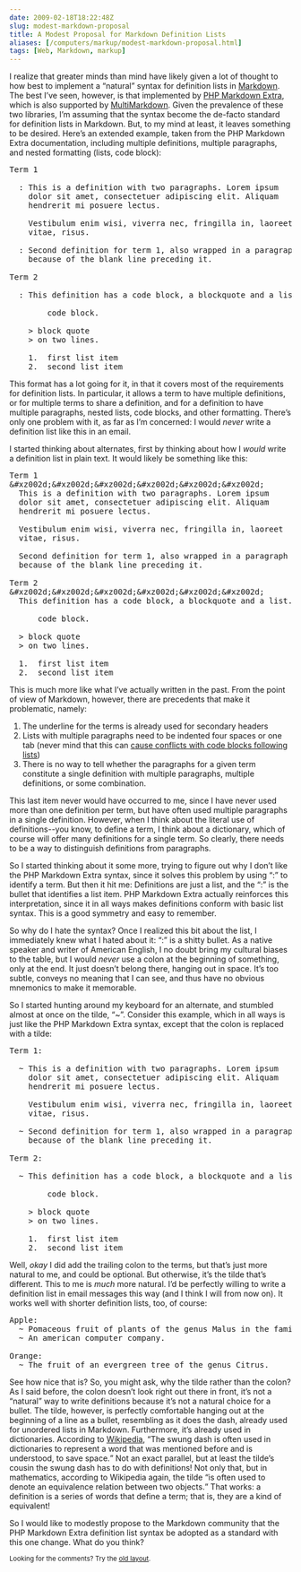 ```yaml
--- 
date: 2009-02-18T18:22:48Z
slug: modest-markdown-proposal
title: A Modest Proposal for Markdown Definition Lists
aliases: [/computers/markup/modest-markdown-proposal.html]
tags: [Web, Markdown, markup]
---
```


<p>I realize that greater minds than mind have likely given a lot of thought
to how best to implement a “natural” syntax for definition lists
in <a href="http://daringfireball.net/projects/markdown/" title="Daring Fireball: Markdown">Markdown</a>. The best I’ve seen, however, is that
implemented
by <a href="http://michelf.com/projects/php-markdown/extra/#def-list" title="PHP Markdown Extra: Definition Lists">PHP Markdown Extra</a>, which is
also supported
by <a href="http://fletcherpenney.net/multimarkdown/users_guide/multimarkdown_syntax_guide/#definitionlists" title="MultiMarkdown Syntax Guide: Definition Lists">MultiMarkdown</a>. Given
the prevalence of these two libraries, I’m assuming that the syntax become the
de-facto standard for definition lists in Markdown. But, to my mind at least,
it leaves something to be desired. Here’s an extended example, taken from the
PHP Markdown Extra documentation, including multiple definitions, multiple
paragraphs, and nested formatting (lists, code block):</p>

<pre>
Term 1

  : This is a definition with two paragraphs. Lorem ipsum 
    dolor sit amet, consectetuer adipiscing elit. Aliquam 
    hendrerit mi posuere lectus.

    Vestibulum enim wisi, viverra nec, fringilla in, laoreet
    vitae, risus.

  : Second definition for term 1, also wrapped in a paragraph
    because of the blank line preceding it.

Term 2

  : This definition has a code block, a blockquote and a list.

        code block.

    &gt; block quote
    &gt; on two lines.

    1.  first list item
    2.  second list item
</pre>

<p>This format has a lot going for it, in that it covers most of the
requirements for definition lists. In particular, it allows a term to have
multiple definitions, or for multiple terms to share a definition, and for a
definition to have multiple paragraphs, nested lists, code blocks, and other
formatting. There’s only one problem with it, as far as I’m concerned: I would 
<em>never</em> write a definition list like this in an email.</p>

<p>I started thinking about alternates, first by thinking about how
I <em>would</em> write a definition list in plain text. It would likely be
something like this:</p>

<pre>
Term 1
&#xz002d;&#xz002d;&#xz002d;&#xz002d;&#xz002d;&#xz002d;
  This is a definition with two paragraphs. Lorem ipsum 
  dolor sit amet, consectetuer adipiscing elit. Aliquam 
  hendrerit mi posuere lectus.

  Vestibulum enim wisi, viverra nec, fringilla in, laoreet
  vitae, risus.

  Second definition for term 1, also wrapped in a paragraph
  because of the blank line preceding it.

Term 2
&#xz002d;&#xz002d;&#xz002d;&#xz002d;&#xz002d;&#xz002d;
  This definition has a code block, a blockquote and a list.

      code block.

  &gt; block quote
  &gt; on two lines.

  1.  first list item
  2.  second list item
</pre>

<p>This is much more like what I’ve actually written in the past. From the
point of view of Markdown, however, there are precedents that make it
problematic, namely:</p>

<ol>
  <li>The underline for the terms is already used for secondary headers</li>
  <li>Lists with multiple paragraphs need to be indented four spaces or one
  tab (never mind that this
  can <a href="http://six.pairlist.net/pipermail/markdown-discuss/2009-February/001440.html">cause
  conflicts with code blocks following lists</a>)</li>
  <li>There is no way to tell whether the paragraphs for a given term
  constitute a single definition with multiple paragraphs, multiple
  definitions, or some combination.</li>
</ol>

<p>This last item never would have occurred to me, since I have never used
more than one definition per term, but have often used multiple paragraphs in
a single definition. However, when I think about the literal use of
definitions--you know, to define a term, I think about a dictionary, which of
course will offer many definitions for a single term. So clearly, there needs
to be a way to distinguish definitions from paragraphs.</p>

<p>So I started thinking about it some more, trying to figure out why I don’t
like the PHP Markdown Extra syntax, since it solves this problem by using “:”
to identify a term. But then it hit me: Definitions are just a list, and the
“:” is the bullet that identifies a list item. PHP Markdown Extra actually
reinforces this interpretation, since it in all ways makes definitions conform
with basic list syntax. This is a good symmetry and easy to remember.</p>

<p>So why do I hate the syntax? Once I realized this bit about the list, I
immediately knew what I hated about it: “:” is a shitty bullet. As a native
speaker and writer of American English, I no doubt bring my cultural biases to
the table, but I would <em>never</em> use a colon at the beginning of
something, only at the end. It just doesn’t belong there, hanging out in
space. It’s too subtle, conveys no meaning that I can see, and thus have no
obvious mnemonics to make it memorable.</p>

<p>So I started hunting around my keyboard for an alternate, and stumbled almost
at once on the tilde, “~”. Consider this example, which in all ways is just like
the PHP Markdown Extra syntax, except that the colon is replaced with a tilde:</p>

<pre>
Term 1:

  ~ This is a definition with two paragraphs. Lorem ipsum 
    dolor sit amet, consectetuer adipiscing elit. Aliquam 
    hendrerit mi posuere lectus.

    Vestibulum enim wisi, viverra nec, fringilla in, laoreet
    vitae, risus.

  ~ Second definition for term 1, also wrapped in a paragraph
    because of the blank line preceding it.

Term 2:

  ~ This definition has a code block, a blockquote and a list.

        code block.

    &gt; block quote
    &gt; on two lines.

    1.  first list item
    2.  second list item
</pre>

<p>Well, <em>okay</em> I did add the trailing colon to the terms, but that’s
just more natural to me, and could be optional. But otherwise, it’s the tilde
that’s different. This to me is <em>much</em> more natural. I’d be perfectly
willing to write a definition list in email messages this way (and I think I
will from now on). It works well with shorter definition lists, too, of
course:</p>

<pre>
Apple:
  ~ Pomaceous fruit of plants of the genus Malus in the family Rosaceae.
  ~ An american computer company.

Orange:
  ~ The fruit of an evergreen tree of the genus Citrus.
</pre>

<p>See how nice that is? So, you might ask, why the tilde rather than the
colon? As I said before, the colon doesn’t look right out there in front, it’s
not a “natural” way to write definitions because it’s not a natural choice for
a bullet. The tilde, however, is perfectly comfortable hanging out at the
beginning of a line as a bullet, resembling as it does the dash, already used
for unordered lists in Markdown. Furthermore, it’s already used in
dictionaries. According to <a href="https://en.wikipedia.org/wiki/Tilde" title="Wikipedia:
“Tilde”">Wikipedia</a>, <q cite="https://en.wikipedia.org/wiki/Tilde">The swung dash is often used in dictionaries to represent a word that was mentioned
before and is understood, to save space.</q> Not an exact parallel, but at
least the tilde’s cousin the swung dash has to do with definitions! Not only
that, but in mathematics, according to Wikipedia again, the
tilde <q cite="https://en.wikipedia.org/wiki/Tilde">is often used to denote an
equivalence relation between two objects.</q> That works: a definition is a
series of words that define a term; that is, they are a kind of
equivalent!</p>

<p>So I would like to modestly propose to the Markdown community that the
PHP Markdown Extra definition list syntax be adopted as a standard with this
one change. What do you think?</p>

<p class="past"><small>Looking for the comments? Try the <a rel="nofollow" href="//past.justatheory.com/computers/markup/modest-markdown-proposal.html">old layout</a>.</small></p>


